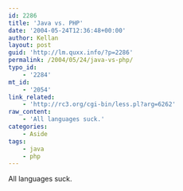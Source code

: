 ```yaml
---
id: 2286
title: 'Java vs. PHP'
date: '2004-05-24T12:36:48+00:00'
author: Kellan
layout: post
guid: 'http://lm.quxx.info/?p=2286'
permalink: /2004/05/24/java-vs-php/
typo_id:
    - '2284'
mt_id:
    - '2054'
link_related:
    - 'http://rc3.org/cgi-bin/less.pl?arg=6262'
raw_content:
    - 'All languages suck.'
categories:
    - Aside
tags:
    - java
    - php
---
```


All languages suck.